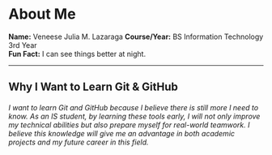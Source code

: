 # About Me

**Name:** Veneese Julia M. Lazaraga 
**Course/Year:** BS Information Technology 3rd Year  
**Fun Fact:** I can see things better at night.  

---

## Why I Want to Learn Git & GitHub

###### I want to learn Git and GitHub because I believe there is still more I need to know. As an IS student, by learning these tools early, I will not only improve my technical abilities but also prepare myself for real-world teamwork. I believe this knowledge will give me an advantage in both academic projects and my future career in this field.
